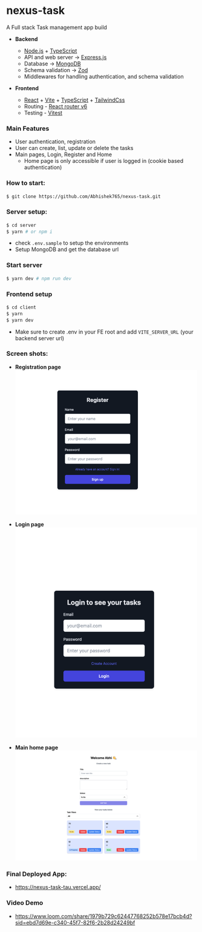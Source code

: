 # nexus-task

A Full stack Task management app build

- **Backend**

  - [Node.js](https://nodejs.org/en) + [TypeScript](https://www.typescriptlang.org/)
  - API and web server -> [Express.js](https://expressjs.com/)
  - Database -> [MongoDB](https://www.mongodb.com/)
  - Schema validation -> [Zod](https://zod.dev/)
  - Middlewares for handling authentication, and schema validation

- **Frontend**
  - [React](https://react.dev/) + [Vite](https://vitejs.dev/) + [TypeScript](https://www.typescriptlang.org/) + [TailwindCss](https://tailwindcss.com/)
  - Routing - [React router v6](https://reactrouter.com/en/main)
  - Testing - [Vitest](https://vitest.dev/)

### Main Features

- User authentication, registration
- User can create, list, update or delete the tasks
- Main pages, Login, Register and Home
  - Home page is only accessible if user is logged in (cookie based authentication)

### How to start:

```bash
$ git clone https://github.com/Abhishek765/nexus-task.git
```

### Server setup:

```bash
$ cd server
$ yarn # or npm i
```

- check `.env.sample` to setup the environments
- Setup MongoDB and get the database url

### Start server
```bash
$ yarn dev # npm run dev
```

### Frontend setup
```bash
$ cd client
$ yarn 
$ yarn dev
```
- Make sure to create .env in your FE root and add `VITE_SERVER_URL` (your backend server url)

### Screen shots: 
* **Registration page**
![image](https://raw.githubusercontent.com/Abhishek765/nexus-task/master/screenshots/register.png)

* **Login page**
![image](https://raw.githubusercontent.com/Abhishek765/nexus-task/master/screenshots/login.png)

* **Main home page**
![image](https://raw.githubusercontent.com/Abhishek765/nexus-task/master/screenshots/home.png)

### Final Deployed App:

- https://nexus-task-tau.vercel.app/

### Video Demo

- https://www.loom.com/share/1979b729c62447768252b578e17bcb4d?sid=ebd7d69e-c340-45f7-82f6-2b28d24249bf
